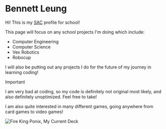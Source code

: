 # Bennett Leung
Hi! This is my [SAC](www.sac.on.ca) profile for school!

This page will focus on any school projects I'm doing which include:
  - Computer Engineering
  - Computer Science
  - Vex Robotics
  - Robocup

I will also be putting out any projects I do for the future of my journey in learning coding!

>[!IMPORTANT]
>I am very bad at coding, so my code is definitely not original most likely, and also definitely unoptimized. Feel free to take!


I am also quite interested in many different games, going anywhere from card games to video games! 


![Fire King Ponix, My Current Deck]([https://images-wixmp-ed30a86b8c4ca887773594c2.wixmp.com/f/ffab794c-da2e-4a5a-9a1b-c5b06fd1c460/dg8lrak-58028ce9-ea38-421e-bb5f-fc50a90ed9ec.jpg?token=eyJ0eXAiOiJKV1QiLCJhbGciOiJIUzI1NiJ9.eyJzdWIiOiJ1cm46YXBwOjdlMGQxODg5ODIyNjQzNzNhNWYwZDQxNWVhMGQyNmUwIiwiaXNzIjoidXJuOmFwcDo3ZTBkMTg4OTgyMjY0MzczYTVmMGQ0MTVlYTBkMjZlMCIsIm9iaiI6W1t7InBhdGgiOiJcL2ZcL2ZmYWI3OTRjLWRhMmUtNGE1YS05YTFiLWM1YjA2ZmQxYzQ2MFwvZGc4bHJhay01ODAyOGNlOS1lYTM4LTQyMWUtYmI1Zi1mYzUwYTkwZWQ5ZWMuanBnIn1dXSwiYXVkIjpbInVybjpzZXJ2aWNlOmZpbGUuZG93bmxvYWQiXX0.LaPOkRPaUxUwV1WwvRcnnNYVSDSYsWVqFRL-J9A7TxE](https://images-wixmp-ed30a86b8c4ca887773594c2.wixmp.com/f/798739a1-b9c0-48d0-b3db-55852b41c2ac/dg8rnd0-2ae6cbdd-27a4-4bd5-bb79-e18851fc4c5c.png/v1/fill/w_1280,h_914/legendary_fire_king_ponix_by_yugichirey01_dg8rnd0-fullview.png?token=eyJ0eXAiOiJKV1QiLCJhbGciOiJIUzI1NiJ9.eyJzdWIiOiJ1cm46YXBwOjdlMGQxODg5ODIyNjQzNzNhNWYwZDQxNWVhMGQyNmUwIiwiaXNzIjoidXJuOmFwcDo3ZTBkMTg4OTgyMjY0MzczYTVmMGQ0MTVlYTBkMjZlMCIsIm9iaiI6W1t7ImhlaWdodCI6Ijw9OTE0IiwicGF0aCI6IlwvZlwvNzk4NzM5YTEtYjljMC00OGQwLWIzZGItNTU4NTJiNDFjMmFjXC9kZzhybmQwLTJhZTZjYmRkLTI3YTQtNGJkNS1iYjc5LWUxODg1MWZjNGM1Yy5wbmciLCJ3aWR0aCI6Ijw9MTI4MCJ9XV0sImF1ZCI6WyJ1cm46c2VydmljZTppbWFnZS5vcGVyYXRpb25zIl19.5yp_8XIHoBqk4G9VowhFF5umfVAmuNQ7j_6V4bwG760)https://images-wixmp-ed30a86b8c4ca887773594c2.wixmp.com/f/798739a1-b9c0-48d0-b3db-55852b41c2ac/dg8rnd0-2ae6cbdd-27a4-4bd5-bb79-e18851fc4c5c.png/v1/fill/w_1280,h_914/legendary_fire_king_ponix_by_yugichirey01_dg8rnd0-fullview.png?token=eyJ0eXAiOiJKV1QiLCJhbGciOiJIUzI1NiJ9.eyJzdWIiOiJ1cm46YXBwOjdlMGQxODg5ODIyNjQzNzNhNWYwZDQxNWVhMGQyNmUwIiwiaXNzIjoidXJuOmFwcDo3ZTBkMTg4OTgyMjY0MzczYTVmMGQ0MTVlYTBkMjZlMCIsIm9iaiI6W1t7ImhlaWdodCI6Ijw9OTE0IiwicGF0aCI6IlwvZlwvNzk4NzM5YTEtYjljMC00OGQwLWIzZGItNTU4NTJiNDFjMmFjXC9kZzhybmQwLTJhZTZjYmRkLTI3YTQtNGJkNS1iYjc5LWUxODg1MWZjNGM1Yy5wbmciLCJ3aWR0aCI6Ijw9MTI4MCJ9XV0sImF1ZCI6WyJ1cm46c2VydmljZTppbWFnZS5vcGVyYXRpb25zIl19.5yp_8XIHoBqk4G9VowhFF5umfVAmuNQ7j_6V4bwG760)




<!---
LeungatSAC/LeungatSAC is a ✨ special ✨ repository because its `README.md` (this file) appears on your GitHub profile.
You can click the Preview link to take a look at your changes.
--->
